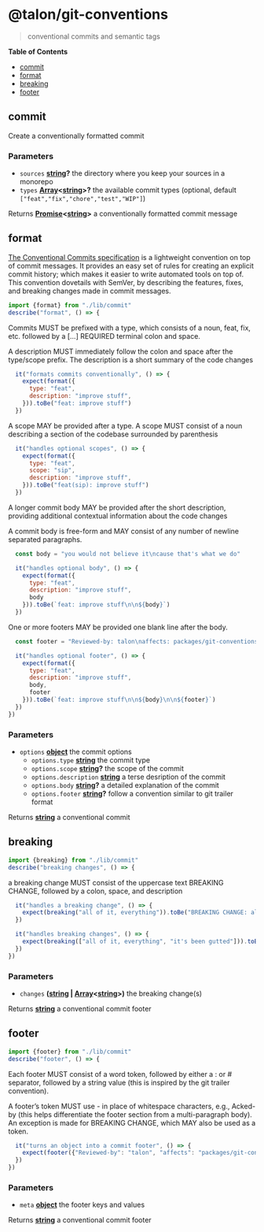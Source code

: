 <!-- Generated by @talon/sip. Update this documentation by updating the source code. -->
# @talon/git-conventions
>conventional commits and semantic tags

**Table of Contents**

<!-- toc -->

- [commit](#commit)
- [format](#format)
- [breaking](#breaking)
- [footer](#footer)

<!-- tocstop -->

## commit

Create a conventionally formatted commit

### Parameters

-   `sources` **[string][1]?** the directory where you keep your sources in a monorepo
-   `types` **[Array][2]&lt;[string][1]>?** the available commit types (optional, default `["feat","fix","chore","test","WIP"]`)

Returns **[Promise][3]&lt;[string][1]>** a conventionally formatted commit message

## format

[The Conventional Commits specification][4] is a lightweight convention on top of commit messages. It provides an easy set of rules for creating an explicit commit history; which makes it easier to write automated tools on top of. This convention dovetails with SemVer, by describing the features, fixes, and breaking changes made in commit messages.

```js
import {format} from "./lib/commit"
describe("format", () => {
```

Commits MUST be prefixed with a type, which consists of a noun, feat, fix, etc. followed by a [...] REQUIRED terminal colon and space.

A description MUST immediately follow the colon and space after the type/scope prefix. The description is a short summary of the code changes

```js
  it("formats commits conventionally", () => {
    expect(format({
      type: "feat",
      description: "improve stuff",
    })).toBe("feat: improve stuff")
  })
```

A scope MAY be provided after a type. A scope MUST consist of a noun describing a section of the codebase surrounded by parenthesis

```js
  it("handles optional scopes", () => {
    expect(format({
      type: "feat",
      scope: "sip",
      description: "improve stuff",
    })).toBe("feat(sip): improve stuff")
  })
```

A longer commit body MAY be provided after the short description, providing additional contextual information about the code changes

A commit body is free-form and MAY consist of any number of newline separated paragraphs.

```js
  const body = "you would not believe it\ncause that's what we do"

  it("handles optional body", () => {
    expect(format({
      type: "feat",
      description: "improve stuff",
      body
    })).toBe(`feat: improve stuff\n\n${body}`)
  })
```

One or more footers MAY be provided one blank line after the body.

```js
  const footer = "Reviewed-by: talon\naffects: packages/git-conventions"

  it("handles optional footer", () => {
    expect(format({
      type: "feat",
      description: "improve stuff",
      body,
      footer
    })).toBe(`feat: improve stuff\n\n${body}\n\n${footer}`)
  })
})
```

### Parameters

-   `options` **[object][5]** the commit options
    -   `options.type` **[string][1]** the commit type
    -   `options.scope` **[string][1]?** the scope of the commit
    -   `options.description` **[string][1]** a terse desription of the commit
    -   `options.body` **[string][1]?** a detailed explanation of the commit
    -   `options.footer` **[string][1]?** follow a convention similar to git trailer format

Returns **[string][1]** a conventional commit

## breaking

```js
import {breaking} from "./lib/commit"
describe("breaking changes", () => {
```

a breaking change MUST consist of the uppercase text BREAKING CHANGE, followed by a colon, space, and description

```js
  it("handles a breaking change", () => {
    expect(breaking("all of it, everything")).toBe("BREAKING CHANGE: all of it, everything")
  })

  it("handles breaking changes", () => {
    expect(breaking(["all of it, everything", "it's been gutted"])).toBe("BREAKING CHANGE: all of it, everything\nBREAKING CHANGE: it's been gutted")
  })
})
```

### Parameters

-   `changes` **([string][1] \| [Array][2]&lt;[string][1]>)** the breaking change(s)

Returns **[string][1]** a conventional commit footer

## footer

```js
import {footer} from "./lib/commit"
describe("footer", () => {
```

Each footer MUST consist of a word token, followed by either a :<space> or <space># separator, followed by a string value (this is inspired by the git trailer convention).

A footer’s token MUST use - in place of whitespace characters, e.g., Acked-by (this helps differentiate the footer section from a multi-paragraph body). An exception is made for BREAKING CHANGE, which MAY also be used as a token.

```js
  it("turns an object into a commit footer", () => {
    expect(footer({"Reviewed-by": "talon", "affects": "packages/git-conventions"})).toBe("Reviewed-by: talon\naffects: packages/git-conventions")
  })
})
```

### Parameters

-   `meta` **[object][5]** the footer keys and values

Returns **[string][1]** a conventional commit footer

[1]: https://developer.mozilla.org/docs/Web/JavaScript/Reference/Global_Objects/String

[2]: https://developer.mozilla.org/docs/Web/JavaScript/Reference/Global_Objects/Array

[3]: https://developer.mozilla.org/docs/Web/JavaScript/Reference/Global_Objects/Promise

[4]: https://www.conventionalcommits.org/en/v1.0.0

[5]: https://developer.mozilla.org/docs/Web/JavaScript/Reference/Global_Objects/Object
